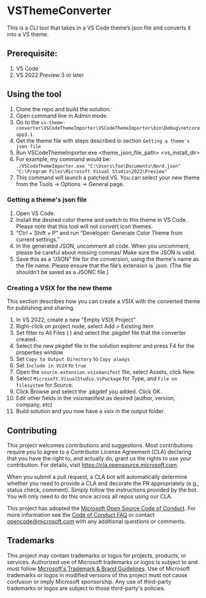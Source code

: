 # VSThemeConverter 
 This is a CLI tool that takes in a VS Code theme’s json file and converts it into a VS theme. 
 
 ## Prerequisite:
 1. VS Code
 2. VS 2022 Preview 3 or later


 ## Using the tool 
1. Clone the repo and build the solution. 
2. Open command line in Admin mode. 
3. Go to the `vs-theme-converter\VSCodeThemeImporter\VSCodeThemeImporter\bin\Debug\netcoreapp3.1`. 
4. Get the theme file with steps described in section `Getting a theme's json file`
5. Run VSCodeThemeImporter.exe <theme_json_file_path> <vs_install_dir> 
6. For example, my command would be:  
`./VSCodeThemeImporter.exe "C:\Users\foo\Documents\Nord.json" "C:\Program Files\Microsoft Visual Studio\2022\Preview" `
6. This command will launch a patched VS. You can select your new theme from the Tools -> Options -> General page. 

### Getting a theme's json file
1. Open VS Code. 
2. Install the desired color theme and switch to this theme in VS Code. Please note that this tool will not convert icon themes. 
3. “Ctrl + Shift + P” and run “Developer: Generate Color Theme from current settings.” 
4. In the generated JSON, uncomment all code. When you uncomment, please be careful about missing commas! Make sure the JSON is valid. 
5. Save this as a “JSON” file for the conversion, using the theme's name as the file name. Please ensure that the file’s extension is .json. (The file shouldn’t be saved as a JSONC file.) 

### Creating a VSIX for the new theme
This section describes how you can create a VSIX with the converted theme for publishing and sharing.
1. In VS 2022, create a new "Empty VSIX Project"
2. Right-click on project node, select Add > Existing Item
3. Set filter to All Files (*.*) and select the .pkgdef file that the converter created.
4. Select the new pkgdef file in the solution explorer and press F4 for the properties window
5. Set `Copy to Output Directory` to `Copy always`
6. Set `Include in VSIX` to `true`
7. Open the `source.extension.vsixmanifest` file, select Assets, click New.
8. Select `Microsoft.VisualStudio.VsPackage` for Type, and `File on filesystem` for Source.
9. Click Browse and select the .pkgdef you added. Click OK.
10. Edit other fields in the vsixmanifest as desired (author, version, company, etc)
11. Build solution and you now have a vsix in the output folder.


## Contributing

This project welcomes contributions and suggestions.  Most contributions require you to agree to a
Contributor License Agreement (CLA) declaring that you have the right to, and actually do, grant us
the rights to use your contribution. For details, visit https://cla.opensource.microsoft.com.

When you submit a pull request, a CLA bot will automatically determine whether you need to provide
a CLA and decorate the PR appropriately (e.g., status check, comment). Simply follow the instructions
provided by the bot. You will only need to do this once across all repos using our CLA.

This project has adopted the [Microsoft Open Source Code of Conduct](https://opensource.microsoft.com/codeofconduct/).
For more information see the [Code of Conduct FAQ](https://opensource.microsoft.com/codeofconduct/faq/) or
contact [opencode@microsoft.com](mailto:opencode@microsoft.com) with any additional questions or comments.

## Trademarks

This project may contain trademarks or logos for projects, products, or services. Authorized use of Microsoft 
trademarks or logos is subject to and must follow 
[Microsoft's Trademark & Brand Guidelines](https://www.microsoft.com/en-us/legal/intellectualproperty/trademarks/usage/general).
Use of Microsoft trademarks or logos in modified versions of this project must not cause confusion or imply Microsoft sponsorship.
Any use of third-party trademarks or logos are subject to those third-party's policies.
